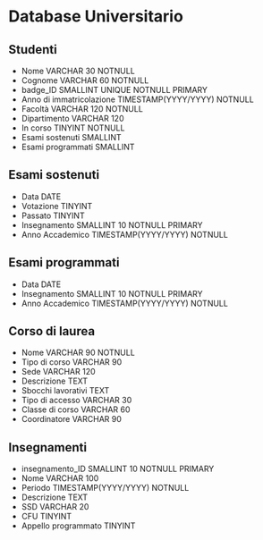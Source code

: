 Database Universitario
===
## Studenti
- Nome                                  VARCHAR 30 NOTNULL
- Cognome                               VARCHAR 60 NOTNULL
- badge_ID                              SMALLINT UNIQUE NOTNULL PRIMARY
- Anno di immatricolazione              TIMESTAMP(YYYY/YYYY) NOTNULL
- Facoltà                               VARCHAR 120 NOTNULL
- Dipartimento                          VARCHAR 120
- In corso                              TINYINT NOTNULL
- Esami sostenuti                       SMALLINT
- Esami programmati                     SMALLINT

## Esami sostenuti
- Data                                  DATE
- Votazione                             TINYINT
- Passato                               TINYINT
- Insegnamento                          SMALLINT 10 NOTNULL PRIMARY
- Anno Accademico                       TIMESTAMP(YYYY/YYYY) NOTNULL
## Esami programmati
- Data                                  DATE
- Insegnamento                          SMALLINT 10 NOTNULL PRIMARY
- Anno Accademico                       TIMESTAMP(YYYY/YYYY) NOTNULL
## Corso di laurea
- Nome                                  VARCHAR 90 NOTNULL
- Tipo di corso                         VARCHAR 90
- Sede                                  VARCHAR 120
- Descrizione                           TEXT
- Sbocchi lavorativi                    TEXT
- Tipo di accesso                       VARCHAR 30
- Classe di corso                       VARCHAR 60
- Coordinatore                          VARCHAR 90

## Insegnamenti
- insegnamento_ID                       SMALLINT 10 NOTNULL PRIMARY
- Nome                                  VARCHAR 100
- Periodo                               TIMESTAMP(YYYY/YYYY) NOTNULL
- Descrizione                           TEXT
- SSD                                   VARCHAR 20
- CFU                                   TINYINT
- Appello programmato                   TINYINT